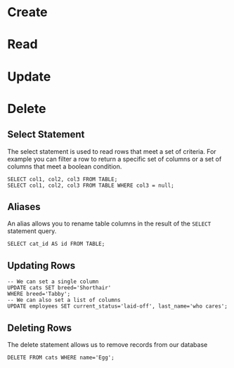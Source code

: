 
# Create
# Read

# Update

# Delete

## Select Statement

The select statement is used to read rows that meet a set of criteria. For example you can filter a row to return a specific set of columns or a set of columns that meet a boolean condition.

```MySQL
SELECT col1, col2, col3 FROM TABLE;
SELECT col1, col2, col3 FROM TABLE WHERE col3 = null;
```

## Aliases

An alias allows you to rename table columns in the result of the `SELECT` statement query.

```MySQL
SELECT cat_id AS id FROM TABLE;
```


## Updating Rows

```MySQL
-- We can set a single column
UPDATE cats SET breed='Shorthair'
WHERE breed='Tabby';
-- We can also set a list of columns
UPDATE employees SET current_status='laid-off', last_name='who cares';
```

## Deleting Rows

The delete statement allows us to remove records from our database

```MySQL
DELETE FROM cats WHERE name='Egg';
```

